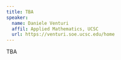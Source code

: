 ```yaml
---
title: TBA	
speaker:
  name: Daniele Venturi
  affil: Applied Mathematics, UCSC
  url: https://venturi.soe.ucsc.edu/home
---
```


TBA

